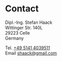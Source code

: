 # Contact

Dipl.-Ing. Stefan Haack<br/>
Wittinger Str. 140L<br/>
29223 Celle<br/>
Germany

Tel. [+49 5141 4039511](tel:+4951414039511)<br/>
Email [shaack@gmail.com](mailto:shaack@gmail.com)
